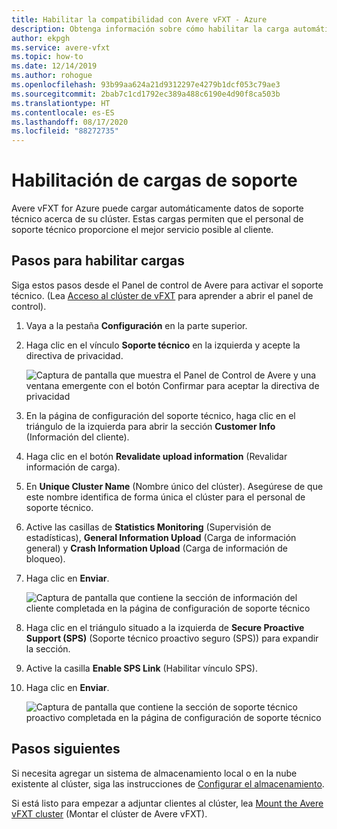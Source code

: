 ```yaml
---
title: Habilitar la compatibilidad con Avere vFXT - Azure
description: Obtenga información sobre cómo habilitar la carga automática de datos de soporte técnico sobre el clúster desde Avere vFXT for Azure para ayudar al servicio al cliente a proporcionar soporte técnico.
author: ekpgh
ms.service: avere-vfxt
ms.topic: how-to
ms.date: 12/14/2019
ms.author: rohogue
ms.openlocfilehash: 93b99aa624a21d9312297e4279b1dcf053c79ae3
ms.sourcegitcommit: 2bab7c1cd1792ec389a488c6190e4d90f8ca503b
ms.translationtype: HT
ms.contentlocale: es-ES
ms.lasthandoff: 08/17/2020
ms.locfileid: "88272735"
---
```

# <a name="enable-support-uploads"></a>Habilitación de cargas de soporte

Avere vFXT for Azure puede cargar automáticamente datos de soporte técnico acerca de su clúster. Estas cargas permiten que el personal de soporte técnico proporcione el mejor servicio posible al cliente.

## <a name="steps-to-enable-uploads"></a>Pasos para habilitar cargas

Siga estos pasos desde el Panel de control de Avere para activar el soporte técnico. (Lea [Acceso al clúster de vFXT](avere-vfxt-cluster-gui.md) para aprender a abrir el panel de control).

1. Vaya a la pestaña **Configuración** en la parte superior.
1. Haga clic en el vínculo **Soporte técnico** en la izquierda y acepte la directiva de privacidad.

   ![Captura de pantalla que muestra el Panel de Control de Avere y una ventana emergente con el botón Confirmar para aceptar la directiva de privacidad](media/avere-vfxt-privacy-policy.png)

1. En la página de configuración del soporte técnico, haga clic en el triángulo de la izquierda para abrir la sección **Customer Info** (Información del cliente).
1. Haga clic en el botón **Revalidate upload information** (Revalidar información de carga).
1. En **Unique Cluster Name** (Nombre único del clúster). Asegúrese de que este nombre identifica de forma única el clúster para el personal de soporte técnico.
1. Active las casillas de **Statistics Monitoring** (Supervisión de estadísticas), **General Information Upload** (Carga de información general) y **Crash Information Upload** (Carga de información de bloqueo).
1. Haga clic en **Enviar**.

   ![Captura de pantalla que contiene la sección de información del cliente completada en la página de configuración de soporte técnico](media/avere-vfxt-support-info.png)

1. Haga clic en el triángulo situado a la izquierda de **Secure Proactive Support (SPS)** (Soporte técnico proactivo seguro (SPS)) para expandir la sección.
1. Active la casilla **Enable SPS Link** (Habilitar vínculo SPS).
1. Haga clic en **Enviar**.

   ![Captura de pantalla que contiene la sección de soporte técnico proactivo completada en la página de configuración de soporte técnico](media/avere-vfxt-support-sps.png)

## <a name="next-steps"></a>Pasos siguientes

Si necesita agregar un sistema de almacenamiento local o en la nube existente al clúster, siga las instrucciones de [Configurar el almacenamiento](avere-vfxt-add-storage.md).

Si está listo para empezar a adjuntar clientes al clúster, lea [Mount the Avere vFXT cluster](avere-vfxt-mount-clients.md) (Montar el clúster de Avere vFXT).

